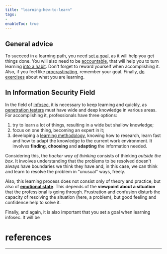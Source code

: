 ```yaml
---
title: "learning-how-to-learn"
tags:
- 
enableToc: true
---
```


## General advice
To succeed in a learning path, you need [set a goal](notes/setting-goals-for-learning.md), as it will help you get things done. You will also need to be [accountable](notes/being-accountable.md), that will help you to turn learning [into a habit](notes/building-habits.md). Don't forget to reward yourself when accomplishing it. Also, if you feel like [procrastinating](notes/procrastination.md), remember your goal. Finally, [do exercises](notes/doing-exercises.md) about what you are learning.

## In Information Security Field
In the field of [infosec](notes/information-security.md), it is necessary to keep learning and quickly, as [penetration testers](notes/penetration-testing.md) must have wide and deep knowledge in various areas. For accomplishing it, professionals have three options:
1. try to learn a lot of things, resulting in a wide but shallow knowledge;
2. focus on one thing, becoming an expert in it;
3. developing a [learning methodology](notes/learning-methodologies.md), knowing how to research, learn fast and how to adapt the knowledge to the current work environment. It involves **finding**, **choosing** and **adapting** the information needed.

Considering this, the *hacker way of thinking* consists of thinking *outside the box*. It involves understanding that the problems to be resolved doesn't always have boundaries we think they have and, in this case, we can think and learn to resolve the problem in "unusual"  ways, freely.

Also, this learning process does not consist only of theory and practice, but also of [**emotional state**](notes/emotional-inteligence.md). This depends of the **viewpoint about a situation** that the professional is going through. Frustration and confusion disturb the capacity of resolving the situation (here, a problem), but good feeling and confidence help to solve it.

Finally, and again, it is also important that you set a goal when learning infosec. It will be


# references

---